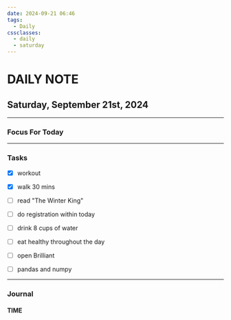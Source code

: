 ```yaml
---
date: 2024-09-21 06:46
tags:
  - Daily
cssclasses:
  - daily
  - saturday
---
```

# DAILY NOTE
## Saturday, September 21st, 2024
***
### Focus For Today





***
### Tasks

- [x] workout
- [x] walk 30 mins
- [ ] read "The Winter King"
- [ ] do registration within today
- [ ] drink 8 cups of water
- [ ] eat healthy throughout the day
- [ ] open Brilliant
- [ ] pandas and numpy


***
### Journal

#### TIME
